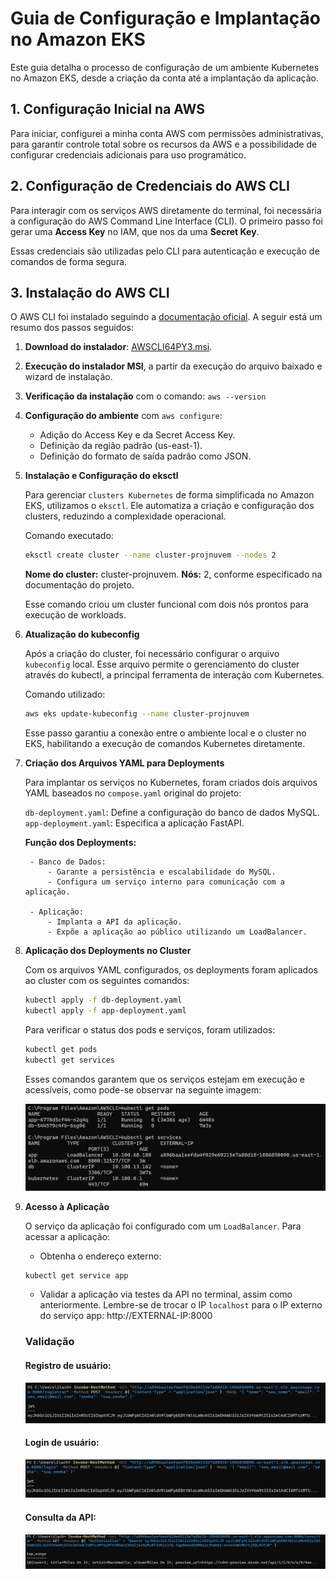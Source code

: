 # Guia de Configuração e Implantação no Amazon EKS

Este guia detalha o processo de configuração de um ambiente Kubernetes no Amazon EKS, desde a criação da conta até a implantação da aplicação.

## 1. Configuração Inicial na AWS

Para iniciar, configurei a minha conta AWS com permissões administrativas, para garantir controle total sobre os recursos da AWS e a possibilidade de configurar credenciais adicionais para uso programático.

## 2. Configuração de Credenciais do AWS CLI

Para interagir com os serviços AWS diretamente do terminal, foi necessária a configuração do AWS Command Line Interface (CLI). O primeiro passo foi gerar uma **Access Key** no IAM, que nos da uma **Secret Key**.

Essas credenciais são utilizadas pelo CLI para autenticação e execução de comandos de forma segura.

## 3. Instalação do AWS CLI

O AWS CLI foi instalado seguindo a [documentação oficial](https://docs.aws.amazon.com/cli/v1/userguide/cli-chap-welcome.html). A seguir está um resumo dos passos seguidos:

1. **Download do instalador**: [AWSCLI64PY3.msi](https://s3.amazonaws.com/aws-cli/AWSCLI64PY3.msi).

2. **Execução do instalador MSI**, a partir da execução do arquivo baixado e wizard de instalação.

3. **Verificação da instalação** com o comando: ```aws --version```

4. **Configuração do ambiente** com ```aws configure```:
    - Adição do Access Key e da Secret Access Key.
    - Definição da região padrão (us-east-1).
    - Definição do formato de saída padrão como  JSON.

5. **Instalação e Configuração do eksctl**

    Para gerenciar ```clusters Kubernetes``` de forma simplificada no Amazon EKS, utilizamos o ```eksctl```. Ele automatiza a criação e configuração dos clusters, reduzindo a complexidade operacional.

    Comando executado:

    ```bash
    eksctl create cluster --name cluster-projnuvem --nodes 2
    ```

    **Nome do cluster:** cluster-projnuvem.
    **Nós:** 2, conforme especificado na documentação do projeto.

    Esse comando criou um cluster funcional com dois nós prontos para execução de workloads.

6. **Atualização do kubeconfig**

    Após a criação do cluster, foi necessário configurar o arquivo ```kubeconfig``` local. Esse arquivo permite o gerenciamento do cluster através do kubectl, a principal ferramenta de interação com Kubernetes.

    Comando utilizado:

    ```bash
    aws eks update-kubeconfig --name cluster-projnuvem
    ```

    Esse passo garantiu a conexão entre o ambiente local e o cluster no EKS, habilitando a execução de comandos Kubernetes diretamente.

7. **Criação dos Arquivos YAML para Deployments**

    Para implantar os serviços no Kubernetes, foram criados dois arquivos YAML baseados no ```compose.yaml``` original do projeto:

    ```db-deployment.yaml```: Define a configuração do banco de dados MySQL.
    ```app-deployment.yaml```: Especifica a aplicação FastAPI.

    **Função dos Deployments:**

        - Banco de Dados:
            - Garante a persistência e escalabilidade do MySQL.
            - Configura um serviço interno para comunicação com a aplicação.

        - Aplicação:
            - Implanta a API da aplicação.
            - Expõe a aplicação ao público utilizando um LoadBalancer.

8. **Aplicação dos Deployments no Cluster**

    Com os arquivos YAML configurados, os deployments foram aplicados ao cluster com os seguintes comandos:

    ```bash
    kubectl apply -f db-deployment.yaml
    kubectl apply -f app-deployment.yaml
    ```

    Para verificar o status dos pods e serviços, foram utilizados:

    ```bash
    kubectl get pods
    kubectl get services
    ```

    Esses comandos garantem que os serviços estejam em execução e acessíveis, como pode-se observar na seguinte imagem:

    ![alt text](imgs/image4.png)

9. **Acesso à Aplicação**

    O serviço da aplicação foi configurado com um ```LoadBalancer```. Para acessar a aplicação:

    - Obtenha o endereço externo:
    ```bash
    kubectl get service app
    ```

    - Validar a aplicação via testes da API no terminal, assim como anteriormente. Lembre-se de trocar o IP `localhost` para o IP externo do serviço app:
    http://EXTERNAL-IP:8000

    ### Validação

    #### Registro de usuário:
    ![Registro de usuário](./imgs/registrar-aws.png)

    #### Login de usuário:
    ![Login de usuário](./imgs/login-aws.png)

    #### Consulta da API:
    ![Consulta da API](./imgs/consultar-aws.png)
